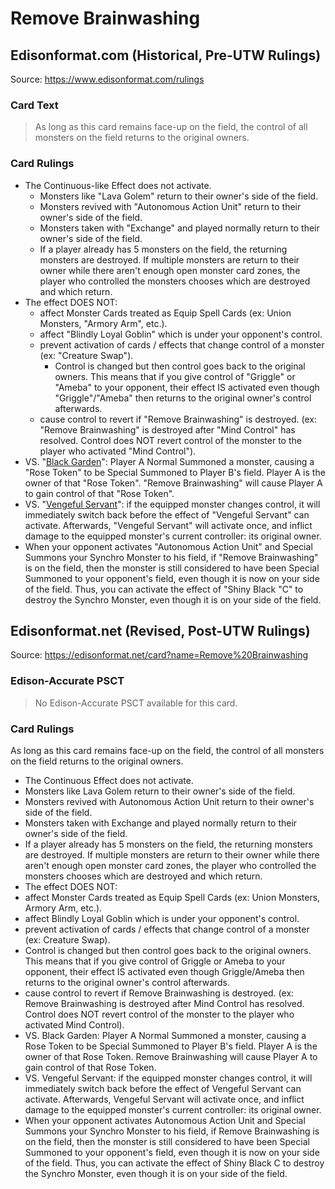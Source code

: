 # Remove Brainwashing

## Edisonformat.com (Historical, Pre-UTW Rulings)

Source: https://www.edisonformat.com/rulings

### Card Text

> As long as this card remains face-up on the field, the control of all monsters on the field returns to the original owners.

### Card Rulings

*   The Continuous-like Effect does not activate.
    *   Monsters like "Lava Golem" return to their owner's side of the field.
    *   Monsters revived with "Autonomous Action Unit" return to their owner's side of the field.
    *   Monsters taken with "Exchange" and played normally return to their owner's side of the field.
    *   If a player already has 5 monsters on the field, the returning monsters are destroyed. If multiple monsters are return to their owner while there aren't enough open monster card zones, the player who controlled the monsters chooses which are destroyed and which return.
*   The effect DOES NOT:
    *   affect Monster Cards treated as Equip Spell Cards (ex: Union Monsters, "Armory Arm", etc.).
    *   affect "Blindly Loyal Goblin" which is under your opponent's control.
    *   prevent activation of cards / effects that change control of a monster (ex: "Creature Swap").
        *   Control is changed but then control goes back to the original owners. This means that if you give control of "Griggle" or "Ameba" to your opponent, their effect IS activated even though "Griggle"/"Ameba" then returns to the original owner's control afterwards.
    *   cause control to revert if "Remove Brainwashing" is destroyed. (ex: "Remove Brainwashing" is destroyed after "Mind Control" has resolved. Control does NOT revert control of the monster to the player who activated "Mind Control").
*   VS. "[Black Garden](https://yugipedia.com/wiki/Black_Garden)": Player A Normal Summoned a monster, causing a "Rose Token" to be Special Summoned to Player B's field. Player A is the owner of that "Rose Token". "Remove Brainwashing" will cause Player A to gain control of that "Rose Token".
*   VS. "[Vengeful Servant](https://yugipedia.com/wiki/Vengeful_Servant)": if the equipped monster changes control, it will immediately switch back before the effect of "Vengeful Servant" can activate. Afterwards, "Vengeful Servant" will activate once, and inflict damage to the equipped monster's current controller: its original owner.
*   When your opponent activates "Autonomous Action Unit" and Special Summons your Synchro Monster to his field, if "Remove Brainwashing" is on the field, then the monster is still considered to have been Special Summoned to your opponent's field, even though it is now on your side of the field. Thus, you can activate the effect of "Shiny Black "C" to destroy the Synchro Monster, even though it is on your side of the field.

## Edisonformat.net (Revised, Post-UTW Rulings)

Source: https://edisonformat.net/card?name=Remove%20Brainwashing

### Edison-Accurate PSCT

> No Edison-Accurate PSCT available for this card.

### Card Rulings

As long as this card remains face-up on the field, the control of all monsters on the field returns to the original owners.
*   The Continuous Effect does not activate.
*   Monsters like Lava Golem return to their owner's side of the field.
*   Monsters revived with Autonomous Action Unit return to their owner's side of the field.
*   Monsters taken with Exchange and played normally return to their owner's side of the field.
*   If a player already has 5 monsters on the field, the returning monsters are destroyed. If multiple monsters are return to their owner while there aren't enough open monster card zones, the player who controlled the monsters chooses which are destroyed and which return.
*   The effect DOES NOT:
*   affect Monster Cards treated as Equip Spell Cards (ex: Union Monsters, Armory Arm, etc.).
*   affect Blindly Loyal Goblin which is under your opponent's control.
*   prevent activation of cards / effects that change control of a monster (ex: Creature Swap).
*   Control is changed but then control goes back to the original owners. This means that if you give control of Griggle or Ameba to your opponent, their effect IS activated even though Griggle/Ameba then returns to the original owner's control afterwards.
*   cause control to revert if Remove Brainwashing is destroyed. (ex: Remove Brainwashing is destroyed after Mind Control has resolved. Control does NOT revert control of the monster to the player who activated Mind Control).
*   VS. Black Garden: Player A Normal Summoned a monster, causing a Rose Token to be Special Summoned to Player B's field. Player A is the owner of that Rose Token. Remove Brainwashing will cause Player A to gain control of that Rose Token.
*   VS. Vengeful Servant: if the equipped monster changes control, it will immediately switch back before the effect of Vengeful Servant can activate. Afterwards, Vengeful Servant will activate once, and inflict damage to the equipped monster's current controller: its original owner.
*   When your opponent activates Autonomous Action Unit and Special Summons your Synchro Monster to his field, if Remove Brainwashing is on the field, then the monster is still considered to have been Special Summoned to your opponent's field, even though it is now on your side of the field. Thus, you can activate the effect of Shiny Black C to destroy the Synchro Monster, even though it is on your side of the field.
            